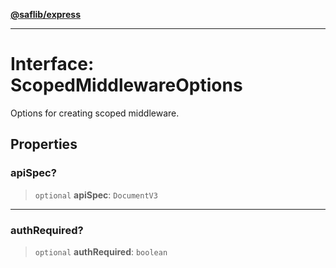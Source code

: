 [**@saflib/express**](../index.md)

---

# Interface: ScopedMiddlewareOptions

Options for creating scoped middleware.

## Properties

### apiSpec?

> `optional` **apiSpec**: `DocumentV3`

---

### authRequired?

> `optional` **authRequired**: `boolean`
